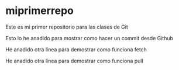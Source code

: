 # miprimerrepo
Este es mi primer repositorio para las clases de Git

Esto lo he anadido para mostrar como hacer un commit desde Github

He anadido otra linea para demostrar como funciona fetch

He anadido otra linea para demostrar como funciona pull

